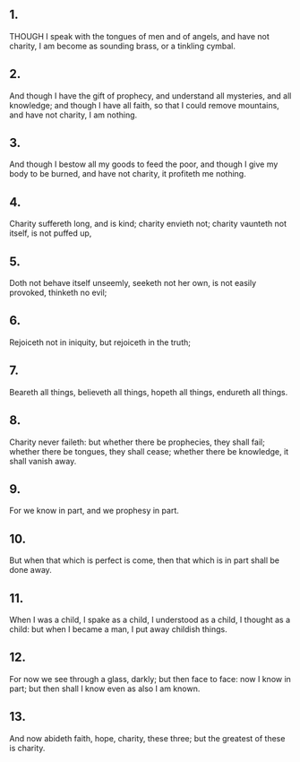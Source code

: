## 1.
THOUGH I speak with the tongues of men and of angels, and have not charity, I am become as sounding brass, or a tinkling cymbal.
## 2.
And though I have the gift of prophecy, and understand all mysteries, and all knowledge; and though I have all faith, so that I could remove mountains, and have not charity, I am nothing.
## 3.
And though I bestow all my goods to feed the poor, and though I give my body to be burned, and have not charity, it profiteth me nothing.
## 4.
Charity suffereth long, and is kind; charity envieth not; charity vaunteth not itself, is not puffed up,
## 5.
Doth not behave itself unseemly, seeketh not her own, is not easily provoked, thinketh no evil;
## 6.
Rejoiceth not in iniquity, but rejoiceth in the truth;
## 7.
Beareth all things, believeth all things, hopeth all things, endureth all things.
## 8.
Charity never faileth: but whether there be prophecies, they shall fail; whether there be tongues, they shall cease; whether there be knowledge, it shall vanish away.
## 9.
For we know in part, and we prophesy in part.
## 10.
But when that which is perfect is come, then that which is in part shall be done away.
## 11.
When I was a child, I spake as a child, I understood as a child, I thought as a child: but when I became a man, I put away childish things.
## 12.
For now we see through a glass, darkly; but then face to face: now I know in part; but then shall I know even as also I am known.
## 13.
And now abideth faith, hope, charity, these three; but the greatest of these is charity.
